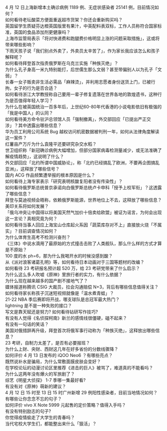 4 月 12 日上海新增本土确诊病例 1189 例、无症状感染者 25141 例，目前情况如何？  
如何看待老坛酸菜方便面重返超市货架？你还会重新购买吗？  
英国留学生质疑芬达橙英国版里有果汁，中英配料表双标，工作人员称符合国家标准，英国的食品添加剂更健康吗？  
上海市监管局表示「将对快递费和跑腿费价格明显上涨的问题采取措施」，这或将带来哪些影响？  
下雨天孩子说「我们别点外卖了，外卖员太辛苦了」，作为家长我应该怎么和孩子解释呢？  
如何看待拜登首次指责俄罗斯在乌克兰实施「种族灭绝」？  
为什么孔子身高一米九特别能打，后世儒生那么文弱？甚至带偏别人以为孔子「文弱」？  
长春一女子贩卖非生活必需品「麻辣烫」，并利用志愿者身份送货上门，已被行拘，女子的行为是否合适？  
如何看待浙江大学教授称自己要用一辈子修复遗落在世界各地的敦煌遗书，这种行为是否值得年轻人学习？  
为什么在被英国统治一百多年后，上世纪60-80年代香港的小说电影依旧有极强的「我是中国人」的认同？  
如何看待美方命令驻沪总领馆人员「强制撤离」，外交部回应「已提出严正交涉」？其中透露出哪些信息？  
华为员工利用公司系统 Bug 越权访问机密数据被判刑一年，如何从法律角度解读这一案件？  
红薯亩产万斤为什么袁隆平还要研究杂交水稻？  
世卫组织称「新冠确诊病例大幅增加，但部分国家病毒检测量减少，或无法准确了解疫情趋势」，这说明了什么？  
外交部回应「北约所谓中国威胁论」，称「北约已经搞乱了欧洲，不要再企图搞乱亚洲」，这释放了哪些信号？  
国内 ACG 作品频繁遭举报的根本原因是什么？  
如何看待上海专家表示「研究表明核酸复阳者没有传染性」？  
如何看待俄罗斯总统普京承诺向白俄罗斯总统卢卡申科「授予上校军衔」？这透露了哪些信息？  
拜登与莫迪视频会晤称，依赖俄罗斯能源，世界地位上不去，这释放了哪些信息？美印关系将如何发展？  
「俄乌冲突让中国得以将美国天然气加价十倍卖给欧盟」被证为谣言，为何会出现这一言论？真相究竟为何？  
如何看待当事人回应上海宝山仓库起火系因「蔬菜库存对不上」直接放火烧「不属实」？目前调查情况如何？  
为什么体育生高考不检测兴奋剂？  
《三体》中说水滴用了最原始的方式撞击击败了人类舰队，那么什么样的方式才算是不原始？  
100 度的水 ph=6，那为什么我喝开水的时候没感到酸？  
从《派对浪客诸葛孔明》等，如何看待日本动画对于三国等题材的改编？  
如何看待 23 考研报名预计超 520 万，给 23 考研党带来了什么启示？  
为什么这么多人吹嘘《原神》里旅行者的实力，有什么依据？  
为什么现在越来越多的国产剧不接地气了？  
媒体报道称腾讯 CSIG 大裁员，拉会沟通赔偿 N+3，背后有哪些信息值得关注？  
如何看待家长称孩子沉迷短视频就像是「温水煮青蛙」？  
21-22 NBA 季后赛即将开战，哪支球队是总冠军最大热门？  
lightning 是不是一种失败的接口？  
写文是靠天赋还是努力? 如何看待钻研写作技巧?  
有没有人觉得《名侦探柯南》新兰的感情线很僵硬，磕不起来？  
有没有一句话的笑话？  
美国对俄措辞再升级，拜登首次将俄军事行动称为「种族灭绝」，这释放出哪些信息？  
23 考研，自制力太差了，是否有必要报班？  
为什么上财、央财、西财这几年在好多省份的分数线骤降？  
如何评价 4 月 13 日发布的 iQOO Neo6 ？有哪些亮点？  
既然说补水是骗局，为什么常敷面膜皮肤会变好？  
在学校论坛的动漫讨论区里推荐《进击的巨人》被骂了，难道真的不能看吗？  
为什么这两年没有爆火的军旅剧了？  
综艺《明星大侦探》 1-7 季哪一集最好看?  
有没有对《原神》萌新的建议？  
4 月 12 日 15 时至 13 日 15 时广州新增 29 例阳性感染者，目前当地情况如何？  
有哪些让你念念不忘的句子？  
如何评价 vivo X Note 5999 元起售的定价策略？值得入手吗？  
有没有特别励志的句子?  
你觉得疫情偷走了大学生的青春吗？  
当代宅校大学生们，都能整出来什么「狠活」？  
